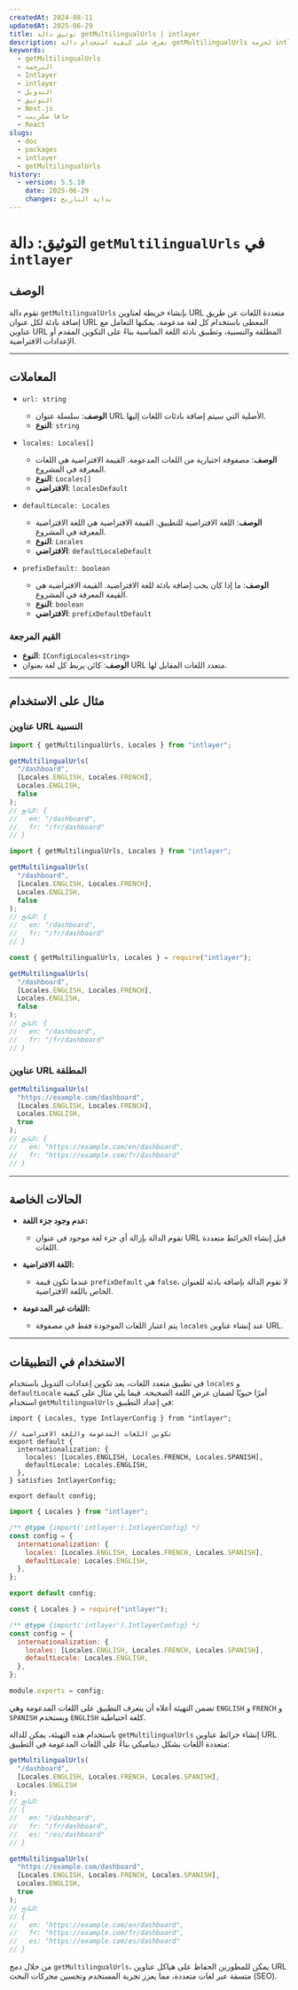 ```yaml
---
createdAt: 2024-08-11
updatedAt: 2025-06-29
title: توثيق دالة getMultilingualUrls | intlayer
description: تعرف على كيفية استخدام دالة getMultilingualUrls لحزمة intlayer
keywords:
  - getMultilingualUrls
  - الترجمة
  - Intlayer
  - intlayer
  - التدويل
  - التوثيق
  - Next.js
  - جافا سكريبت
  - React
slugs:
  - doc
  - packages
  - intlayer
  - getMultilingualUrls
history:
  - version: 5.5.10
    date: 2025-06-29
    changes: بداية التاريخ
---
```


# التوثيق: دالة `getMultilingualUrls` في `intlayer`

## الوصف

تقوم دالة `getMultilingualUrls` بإنشاء خريطة لعناوين URL متعددة اللغات عن طريق إضافة بادئة لكل عنوان URL المعطى باستخدام كل لغة مدعومة. يمكنها التعامل مع عناوين URL المطلقة والنسبية، وتطبيق بادئة اللغة المناسبة بناءً على التكوين المقدم أو الإعدادات الافتراضية.

---

## المعاملات

- `url: string`

  - **الوصف**: سلسلة عنوان URL الأصلية التي سيتم إضافة بادئات اللغات إليها.
  - **النوع**: `string`

- `locales: Locales[]`

  - **الوصف**: مصفوفة اختيارية من اللغات المدعومة. القيمة الافتراضية هي اللغات المعرفة في المشروع.
  - **النوع**: `Locales[]`
  - **الافتراضي**: `localesDefault`

- `defaultLocale: Locales`

  - **الوصف**: اللغة الافتراضية للتطبيق. القيمة الافتراضية هي اللغة الافتراضية المعرفة في المشروع.
  - **النوع**: `Locales`
  - **الافتراضي**: `defaultLocaleDefault`

- `prefixDefault: boolean`
  - **الوصف**: ما إذا كان يجب إضافة بادئة للغة الافتراضية. القيمة الافتراضية هي القيمة المعرفة في المشروع.
  - **النوع**: `boolean`
  - **الافتراضي**: `prefixDefaultDefault`

### القيم المرجعة

- **النوع**: `IConfigLocales<string>`
- **الوصف**: كائن يربط كل لغة بعنوان URL متعدد اللغات المقابل لها.

---

## مثال على الاستخدام

### عناوين URL النسبية

```typescript codeFormat="typescript"
import { getMultilingualUrls, Locales } from "intlayer";

getMultilingualUrls(
  "/dashboard",
  [Locales.ENGLISH, Locales.FRENCH],
  Locales.ENGLISH,
  false
);
// الناتج: {
//   en: "/dashboard",
//   fr: "/fr/dashboard"
// }
```

```javascript codeFormat="esm"
import { getMultilingualUrls, Locales } from "intlayer";

getMultilingualUrls(
  "/dashboard",
  [Locales.ENGLISH, Locales.FRENCH],
  Locales.ENGLISH,
  false
);
// الناتج: {
//   en: "/dashboard",
//   fr: "/fr/dashboard"
// }
```

```javascript codeFormat="commonjs"
const { getMultilingualUrls, Locales } = require("intlayer");

getMultilingualUrls(
  "/dashboard",
  [Locales.ENGLISH, Locales.FRENCH],
  Locales.ENGLISH,
  false
);
// الناتج: {
//   en: "/dashboard",
//   fr: "/fr/dashboard"
// }
```

### عناوين URL المطلقة

```typescript
getMultilingualUrls(
  "https://example.com/dashboard",
  [Locales.ENGLISH, Locales.FRENCH],
  Locales.ENGLISH,
  true
);
// الناتج: {
//   en: "https://example.com/en/dashboard",
//   fr: "https://example.com/fr/dashboard"
// }
```

---

## الحالات الخاصة

- **عدم وجود جزء اللغة:**

  - تقوم الدالة بإزالة أي جزء لغة موجود في عنوان URL قبل إنشاء الخرائط متعددة اللغات.

- **اللغة الافتراضية:**

  - عندما تكون قيمة `prefixDefault` هي `false`، لا تقوم الدالة بإضافة بادئة للعنوان الخاص باللغة الافتراضية.

- **اللغات غير المدعومة:**
  - يتم اعتبار اللغات الموجودة فقط في مصفوفة `locales` عند إنشاء عناوين URL.

---

## الاستخدام في التطبيقات

في تطبيق متعدد اللغات، يعد تكوين إعدادات التدويل باستخدام `locales` و `defaultLocale` أمرًا حيويًا لضمان عرض اللغة الصحيحة. فيما يلي مثال على كيفية استخدام `getMultilingualUrls` في إعداد التطبيق:

```tsx codeFormat="typescript"
import { Locales, type IntlayerConfig } from "intlayer";

// تكوين اللغات المدعومة واللغة الافتراضية
export default {
  internationalization: {
    locales: [Locales.ENGLISH, Locales.FRENCH, Locales.SPANISH],
    defaultLocale: Locales.ENGLISH,
  },
} satisfies IntlayerConfig;

export default config;
```

```javascript codeFormat="esm"
import { Locales } from "intlayer";

/** @type {import('intlayer').IntlayerConfig} */
const config = {
  internationalization: {
    locales: [Locales.ENGLISH, Locales.FRENCH, Locales.SPANISH],
    defaultLocale: Locales.ENGLISH,
  },
};

export default config;
```

```javascript codeFormat="commonjs"
const { Locales } = require("intlayer");

/** @type {import('intlayer').IntlayerConfig} */
const config = {
  internationalization: {
    locales: [Locales.ENGLISH, Locales.FRENCH, Locales.SPANISH],
    defaultLocale: Locales.ENGLISH,
  },
};

module.exports = config;
```

تضمن التهيئة أعلاه أن يتعرف التطبيق على اللغات المدعومة وهي `ENGLISH` و `FRENCH` و `SPANISH` ويستخدم `ENGLISH` كلغة احتياطية.

باستخدام هذه التهيئة، يمكن للدالة `getMultilingualUrls` إنشاء خرائط عناوين URL متعددة اللغات بشكل ديناميكي بناءً على اللغات المدعومة في التطبيق:

```typescript
getMultilingualUrls(
  "/dashboard",
  [Locales.ENGLISH, Locales.FRENCH, Locales.SPANISH],
  Locales.ENGLISH
);
// الناتج:
// {
//   en: "/dashboard",
//   fr: "/fr/dashboard",
//   es: "/es/dashboard"
// }

getMultilingualUrls(
  "https://example.com/dashboard",
  [Locales.ENGLISH, Locales.FRENCH, Locales.SPANISH],
  Locales.ENGLISH,
  true
);
// الناتج:
// {
//   en: "https://example.com/en/dashboard",
//   fr: "https://example.com/fr/dashboard",
//   es: "https://example.com/es/dashboard"
// }
```

من خلال دمج `getMultilingualUrls`، يمكن للمطورين الحفاظ على هياكل عناوين URL متسقة عبر لغات متعددة، مما يعزز تجربة المستخدم وتحسين محركات البحث (SEO).
